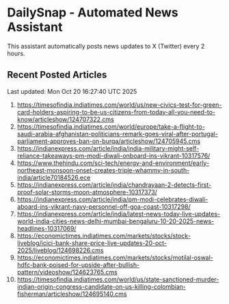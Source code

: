 # DailySnap - Automated News Assistant

This assistant automatically posts news updates to X (Twitter) every 2 hours.

## Recent Posted Articles

Last updated: Mon Oct 20 16:27:40 UTC 2025

1. https://timesofindia.indiatimes.com/world/us/new-civics-test-for-green-card-holders-aspiring-to-be-us-citizens-from-today-all-you-need-to-know/articleshow/124707322.cms
2. https://timesofindia.indiatimes.com/world/europe/take-a-flight-to-saudi-arabia-afghanistan-politicians-remark-goes-viral-after-portugal-parliament-approves-ban-on-burqa/articleshow/124705945.cms
3. https://indianexpress.com/article/india/india-military-might-self-reliance-takeaways-pm-modi-diwali-onboard-ins-vikrant-10317576/
4. https://www.thehindu.com/sci-tech/energy-and-environment/early-northeast-monsoon-onset-creates-triple-whammy-in-south-india/article70184526.ece
5. https://indianexpress.com/article/india/chandrayaan-2-detects-first-proof-solar-storms-moon-atmosphere-10317373/
6. https://indianexpress.com/article/india/pm-modi-celebrates-diwali-aboard-ins-vikrant-navy-personnel-off-goa-coast-10317298/
7. https://indianexpress.com/article/india/latest-news-today-live-updates-world-india-cities-news-delhi-mumbai-bengaluru-10-20-2025-news-headlines-10317069/
8. https://economictimes.indiatimes.com/markets/stocks/stock-liveblog/icici-bank-share-price-live-updates-20-oct-2025/liveblog/124698226.cms
9. https://economictimes.indiatimes.com/markets/stocks/motilal-oswal-hdfc-bank-poised-for-upside-after-bullish-pattern/videoshow/124623765.cms
10. https://timesofindia.indiatimes.com/world/us/state-sanctioned-murder-indian-origin-congress-candidate-on-us-killing-colombian-fisherman/articleshow/124695140.cms
